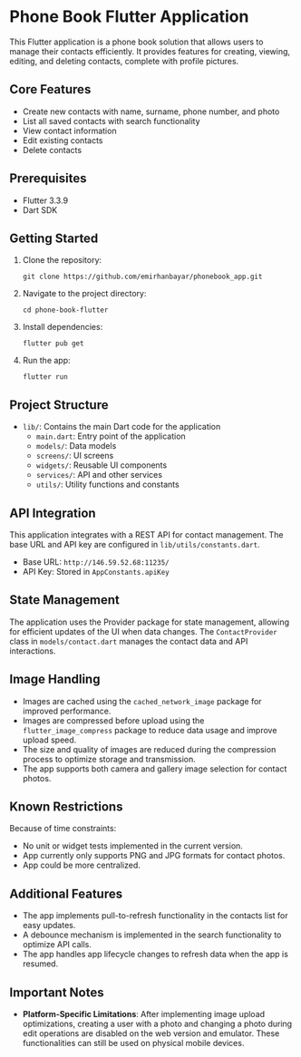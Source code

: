 # Phone Book Flutter Application

This Flutter application is a phone book solution that allows users to manage their contacts efficiently. It provides features for creating, viewing, editing, and deleting contacts, complete with profile pictures.

## Core Features

- Create new contacts with name, surname, phone number, and photo
- List all saved contacts with search functionality
- View contact information
- Edit existing contacts
- Delete contacts

## Prerequisites

- Flutter 3.3.9
- Dart SDK

## Getting Started

1. Clone the repository:
   ```
   git clone https://github.com/emirhanbayar/phonebook_app.git
   ```

2. Navigate to the project directory:
   ```
   cd phone-book-flutter
   ```

3. Install dependencies:
   ```
   flutter pub get
   ```

4. Run the app:
   ```
   flutter run
   ```

## Project Structure

- `lib/`: Contains the main Dart code for the application
    - `main.dart`: Entry point of the application
    - `models/`: Data models
    - `screens/`: UI screens
    - `widgets/`: Reusable UI components
    - `services/`: API and other services
    - `utils/`: Utility functions and constants

## API Integration

This application integrates with a REST API for contact management. The base URL and API key are configured in `lib/utils/constants.dart`.

- Base URL: `http://146.59.52.68:11235/`
- API Key: Stored in `AppConstants.apiKey`

## State Management

The application uses the Provider package for state management, allowing for efficient updates of the UI when data changes. The `ContactProvider` class in `models/contact.dart` manages the contact data and API interactions.

## Image Handling

- Images are cached using the `cached_network_image` package for improved performance.
- Images are compressed before upload using the `flutter_image_compress` package to reduce data usage and improve upload speed.
- The size and quality of images are reduced during the compression process to optimize storage and transmission.
- The app supports both camera and gallery image selection for contact photos.

## Known Restrictions

Because of time constraints:

- No unit or widget tests implemented in the current version.
- App currently only supports PNG and JPG formats for contact photos.
- App could be more centralized.

## Additional Features

- The app implements pull-to-refresh functionality in the contacts list for easy updates.
- A debounce mechanism is implemented in the search functionality to optimize API calls.
- The app handles app lifecycle changes to refresh data when the app is resumed.

## Important Notes

- **Platform-Specific Limitations**: After implementing image upload optimizations, creating a user with a photo and changing a photo during edit operations are disabled on the web version and emulator. These functionalities can still be used on physical mobile devices.

